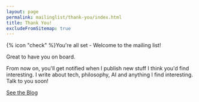 ```yaml
---
layout: page
permalink: mailinglist/thank-you/index.html
title: Thank You!
excludeFromSitemap: true
---
```


<div class="alert alert--success"><p class="u-align-center">{% icon "check" %}You're all set - Welcome to the mailing list!</p></div>

Great to have you on board.

From now on, you'll get notified when I publish new stuff I think you'd find interesting. I write about tech, philosophy, AI and anything I find interesting. Talk to you soon!

<a href="/blog" class="btn btn--primary">See the Blog</a>